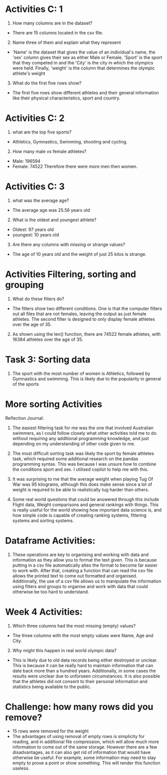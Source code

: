 # Activities C: 1

1. How many columns are in the dataset?
- There are 15 columns located in the csv file.

2. Name three of them and explain what they represent
- 'Name' is the dataset that gives the value of an individual's name, the 'sex' column gives their sex as either Male or Female, 'Sport' is the sport that they competed in
and the 'City' is the city in which the olympics were held. Finally, 'weight' is the column that determines the olympic athlete's weight

3. What do the first five rows show?
- The first five rows show different athletes and their general information like their physical characteristics, sport and country.


# Activities C: 2
1. what are the top five sports?
- Athletics, Gymnastics, Swimming, shooting and cycling.
2. How many male vs female athletes?
- Male: 196594
- Female: 74522
Therefore there were more men then women.


# Activities C: 3
1. what was the average age?
- The average age was 25.56 years old
2. What is the oldest and youngest athlete?
- Oldest: 97 years old
- youngest: 10 years old
3. Are there any columns with missing or strange values?
- The age of 10 years old and the weight of just 25 kilos is strange.

# Activities Filtering, sorting and grouping
1. What do these filters do?
- The filters show two different conditions. One is that the computer filters out all files that are not females, leaving the output as just female athletes.
The second filter is designed to only display female athletes over the age of 35.
2. As shown using the len() function, there are 74522 female athletes, with 16384 athletes over the age of 35.


# Task 3: Sorting data
1. The sport with the most number of women is Athletics, followed by Gymnastics and swimming. This is likely due to the popularity in general of the sports


# More sorting Activities
Reflection Journal:
1. The easiest filtering task for me was the one that involved Australian swimmers, as I could follow closely what other activities told me to do without requiring any additional
programming knowledge, and just depending on my understanding of other code given to me.

2. The most difficult sorting task was likely the sport by female athletes task, which required some additional research on the pandas programming syntax. This was because I was unsure how to combine the conditions sport and sex. I utilised copilot to help me with this.

3. It was surprising to me that the average weight when playing Tug Of War was 95 kilograms, although this does make sense since a lot of weight is required to be able to realistically tug harder than others.

4. Some real world questions that could be answered through this include Flight data, Weight comparisons and general rankings with things.
This is really useful for the world showing how important data science is, and how simple code is capable of creating ranking systems, filtering systems and sorting systems.

# Dataframe Activities:
1. These operations are key to organising and working with data and information as they allow you to format the text given. This is because putting in a csv file automatically altes the format to become far easier to work with. After that, creating a function that can read the csv file allows the printed text to come out formatted and organised. Additionally, the use of a csv file allows us to manipulate the information using filters and groups to organise and work with data that could otherwise be too hard to understand.

# Week 4 Activities:

1. Which three columns had the most missing (empty) values?
- The three columns with the most empty values were Name, Age and City.
2. Why might this happen in real world olympic data?
- This is likely due to old data records being either destroyed or unclear. This is because it can be really hard to maintain information that can date back more than a hundred years. Additionally, in some cases the results were unclear due to unforseen circumstances. It is also possible that the athletes did not consent to their personal information and statistics being available to the public.

# Challenge: how many rows did you remove?
- 15 rows were removed for the weight
- The advantages of using removal of empty rows is simplicity for reading, and in additional file compression, which will allow much more information to come out of the same storage. However there are a few disadvantages, as it can also get rid of information that would have otherwise be useful. For example, some information may need to stay empty to prove a point or show something. This will render this function useless.